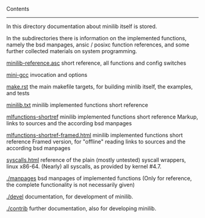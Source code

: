 Contents
________

In this directory documentation about minilib itself is stored.

In the subdirectories there is information on the implemented functions,
namely the bsd manpages, ansic / posixc function references,
and some further collected materials on system programming.


[minilib-reference.asc](minilib-reference.asc)
short reference, all functions and config switches

[mini-gcc](mini-gcc.rst)
invocation and options

[make.rst](make.rst)
the main makefile targets, for building minlib itself, the examples, and tests 

[minilib.txt](minilib.txt)
minilib implemented functions short reference

[mlfunctions-shortref](mlfunctions-shortref.asc)
 minilib implemented functions short reference
 Markup, links to sources and the according bsd manpages

[mlfunctions-shortref-framed.html](mlfunctions-shortref-framed.html)
 minilib implemented functions short reference
 Framed version, for "offline" reading
 links to sources and the according bsd manpages

[syscalls.html](syscalls.html)
reference of the plain (mostly untested) syscall wrappers, linux x86-64.
(Nearly) all syscalls, as provided by kernel #4.7.



[./manpages](./manpages)
 bsd manpages of implemented functions
 (Only for reference, the complete functionality 
 is not necessarily given)

[./devel](./devel)
 documentation, for development of minilib.

 
[./contrib](./contrib)
 further documentation, also for developing minilib.
